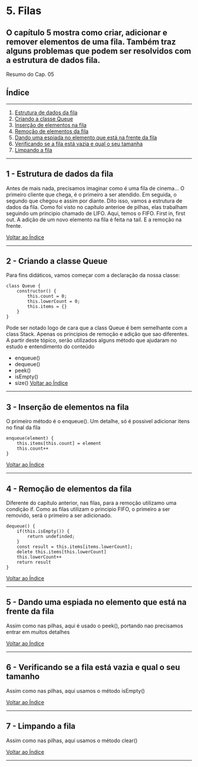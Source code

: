# 5. Filas 
## O capítulo 5 mostra como criar, adicionar e remover elementos de uma fila. Também traz alguns problemas que podem ser resolvidos com a estrutura de dados fila.

Resumo do Cap. 05

## <a name="indice">Índice</a>

---
1. [Estrutura de dados da fila](#parte1)     
2. [Criando a classe Queue](#parte2)     
3. [Inserção de elementos na fila](#parte3)
4. [Remoção de elementos da fila](#parte4)
5. [Dando uma espiada no elemento que está na frente da fila](#parte5)
6. [Verificando se a fila está vazia e qual o seu tamanha](#parte6)
7. [Limpando a fila](#parte7)     
---


## <a name="parte1">1 - Estrutura de dados da fila</a>

Antes de mais nada, precisamos imaginar como é uma fila de cinema... O primeiro cliente que chega, é o primeiro a ser atendido. Em seguida, o segundo que chegou e assim por diante. Dito isso, vamos a estrutura de dados da fila.
Como foi visto no capítulo anterioe de pilhas, elas trabalham seguindo um principio chamado de LIFO. Aqui, temos o FIFO. First in, first out. A adição de um novo elemento na fila é feita na tail. E a remoção na frente.

[Voltar ao Índice](#indice)

---

## <a name="parte2">2 - Criando a classe Queue</a>

Para fins didáticos, vamos começar com a declaração da nossa classe:

```
class Queue {
    constructor() {
        this.count = 0;
        this.lowerCount = 0;
        this.items = {}
    }
}

```
Pode ser notado logo de cara que a class Queue é bem semelhante com a class Stack. Apenas os principios de remoção e adição que sao diferentes.
A partir deste tópico, serão utilizados alguns método que ajudaram no estudo e entendimento do conteúdo

* enqueue()
* dequeue()
* peek()
* isEmpty()
* size()
[Voltar ao Índice](#indice)

---

## <a name="parte3">3 - Inserção de elementos na fila</a>

O primeiro método é o enqueue(). Um detalhe, só é possivel adicionar itens no final da fila

```
enqueue(element) {
    this.items[this.count] = element
    this.count++
}
```

[Voltar ao Índice](#indice)

---

## <a name="parte4">4 - Remoção de elementos da fila</a>

Diferente do capítulo anterior, nas filas, para a remoção utilizamo uma condição if. Como as filas utilizam o principio FIFO, o primeiro a ser removido, será o primeiro a ser adicionado.

```
dequeue() {
    if(this.isEmpty()) {
        return undefinded;
    }
    const result = this.items[items.lowerCount];
    delete this.items[this.lowerCount]
    this.lowerCount++
    return result
}

```

[Voltar ao Índice](#indice)

---

## <a name="parte5">5 - Dando uma espiada no elemento que está na frente da fila</a>
 
 Assim como nas pilhas, aqui é usado o peek(), portando nao precisamos entrar em muitos detalhes

[Voltar ao Índice](#indice)

---

## <a name="parte6">6 - Verificando se a fila está vazia e qual o seu tamanho</a>

Assim como nas pilhas, aqui usamos o método isEmpty()

[Voltar ao Índice](#indice)

---

## <a name="parte7">7 - Limpando a fila</a>

Assim como nas pilhas, aqui usamos o método clear()

[Voltar ao Índice](#indice)

---